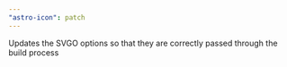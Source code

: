 ```yaml
---
"astro-icon": patch
---
```


Updates the SVGO options so that they are correctly passed through the build process
